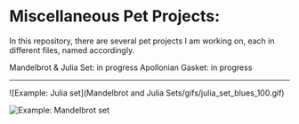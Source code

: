 # Miscellaneous Pet Projects:



In this repository, there are several pet projects I am working on, each in different files, named accordingly.

Mandelbrot & Julia Set: in progress
Apollonian Gasket: in progress

---


![Example: Julia set](Mandelbrot and Julia Sets/gifs/julia_set_blues_100.gif)




![Example: Mandelbrot set](mandelbrot_set_rdbu_100.gif)


